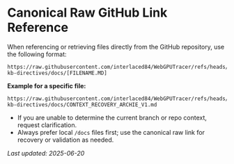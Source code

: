 # Canonical Raw GitHub Link Reference

When referencing or retrieving files directly from the GitHub repository, use the following format:

```
https://raw.githubusercontent.com/interlaced84/WebGPUTracer/refs/heads/feat/integrate-kb-directives/docs/[FILENAME.MD]
```

**Example for a specific file:**
```
https://raw.githubusercontent.com/interlaced84/WebGPUTracer/refs/heads/feat/integrate-kb-directives/docs/CONTEXT_RECOVERY_ARCHIE_V1.md
```

- If you are unable to determine the current branch or repo context, request clarification.
- Always prefer local `/docs` files first; use the canonical raw link for recovery or validation as needed.

_Last updated: 2025-06-20_
